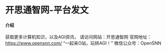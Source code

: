 # 开思通智网-平台发文

#### 介绍
获取更多计算机知识，以及AGI资讯，
请访问网站：开思通智网
官网地址：https://www.opensnn.com/
“一起来O站，玩转AGI！”
微信公众号：OpenSNN


